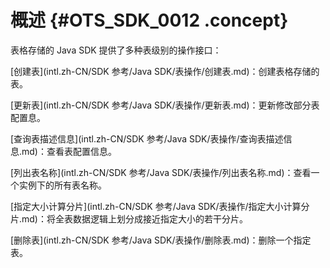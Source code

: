 # 概述 {#OTS_SDK_0012 .concept}

表格存储的 Java SDK 提供了多种表级别的操作接口：

[创建表](intl.zh-CN/SDK 参考/Java SDK/表操作/创建表.md)：创建表格存储的表。

[更新表](intl.zh-CN/SDK 参考/Java SDK/表操作/更新表.md)：更新修改部分表配置息。

 [查询表描述信息](intl.zh-CN/SDK 参考/Java SDK/表操作/查询表描述信息.md)：查看表配置信息。

[列出表名称](intl.zh-CN/SDK 参考/Java SDK/表操作/列出表名称.md)：查看一个实例下的所有表名称。

[指定大小计算分片](intl.zh-CN/SDK 参考/Java SDK/表操作/指定大小计算分片.md)：将全表数据逻辑上划分成接近指定大小的若干分片。

[删除表](intl.zh-CN/SDK 参考/Java SDK/表操作/删除表.md)：删除一个指定表。


